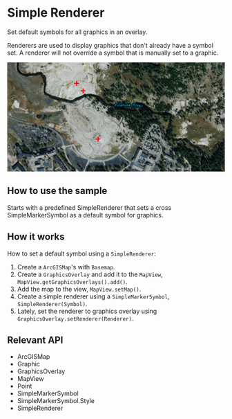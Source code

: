 # Simple Renderer

Set default symbols for all graphics in an overlay.

Renderers are used to display graphics that don't already have a symbol set. A renderer will not override a symbol 
that is manually set to a graphic.

![](SimpleRenderer.png)

## How to use the sample

Starts with a predefined SimpleRenderer that sets a cross SimpleMarkerSymbol as a default symbol for graphics.

## How it works

How to set a default symbol using a `SimpleRenderer`:


 1.  Create a `ArcGISMap`'s with `Basemap`.
 2.  Create a `GraphicsOverlay` and add it to the `MapView`, `MapView.getGraphicsOverlays().add()`.
 3.  Add the map to the view, `MapView.setMap()`.
 4.  Create a simple renderer using a `SimpleMarkerSymbol`, `SimpleRenderer(Symbol)`.
 5.  Lately, set the renderer to graphics overlay using `GraphicsOverlay.setRenderer(Renderer)`.


## Relevant API


 *   ArcGISMap
 *   Graphic
 *   GraphicsOverlay
 *   MapView
 *   Point
 *   SimpleMarkerSymbol
 *   SimpleMarkerSymbol.Style
 *   SimpleRenderer



